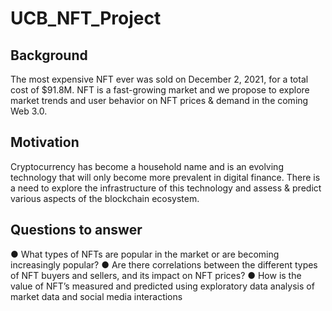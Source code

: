 # UCB_NFT_Project


## Background
The most expensive NFT ever was sold on December 2, 2021, for a total cost of 
$91.8M. NFT is a fast-growing market and we propose to explore market trends 
and user behavior on NFT prices & demand in the coming Web 3.0. 

## Motivation 
Cryptocurrency has become a household name and is an evolving technology 
that will only become more prevalent in digital finance. There is a need to explore
the infrastructure of this technology and assess & predict various aspects of the 
blockchain ecosystem.

## Questions to answer

● What types of NFTs are popular in the market or are becoming increasingly
popular?
● Are there correlations between the different types of NFT buyers and 
sellers, and its impact on NFT prices?
● How is the value of NFT’s measured and predicted using exploratory data 
analysis of market data and social media interactions
